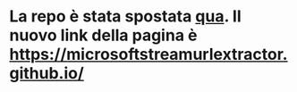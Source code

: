 # La repo è stata spostata [qua](https://github.com/MicrosoftStreamURLExtractor/MicrosoftStreamURLExtractor.github.io). Il nuovo link della pagina è https://microsoftstreamurlextractor.github.io/ 
